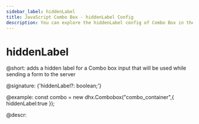 ```yaml
---
sidebar_label: hiddenLabel
title: JavaScript Combo Box - hiddenLabel Config 
description: You can explore the hiddenLabel config of Combo Box in the documentation of the DHTMLX JavaScript UI library. Browse developer guides and API reference, try out code examples and live demos, and download a free 30-day evaluation version of DHTMLX Suite 7.
---
```


# hiddenLabel

@short: adds a hidden label for a Combo box input that will be used while sending a form to the server

@signature: {'hiddenLabel?: boolean;'}

@example:
const combo = new dhx.Combobox("combo_container",{
    hiddenLabel:true
});

@descr:

[comment]: # (@related: combobox/how_to_start.md#initialize-combobox combobox/configuration.md#hidden-label)
